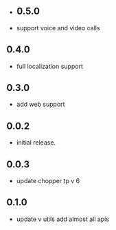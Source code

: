 - ## 0.5.0
- support voice and video calls
## 0.4.0
- full localization support
## 0.3.0
- add web support
## 0.0.2
* initial release.
## 0.0.3
* update chopper tp v 6
 ## 0.1.0
* update v utils add almost all apis
